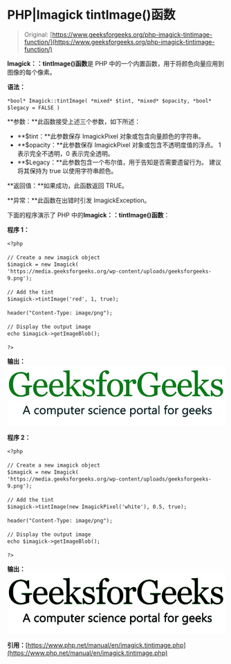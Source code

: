 # PHP|Imagick tintImage()函数

> Original: [https://www.geeksforgeeks.org/php-imagick-tintimage-function/](https://www.geeksforgeeks.org/php-imagick-tintimage-function/)

**Imagick：：tintImage()函数**是 PHP 中的一个内置函数，用于将颜色向量应用到图像的每个像素。

**语法：**

```
*bool* Imagick::tintImage( *mixed* $tint, *mixed* $opacity, *bool* $legacy = FALSE )
```

**参数：**此函数接受上述三个参数，如下所述：

*   **$tint：**此参数保存 ImagickPixel 对象或包含向量颜色的字符串。
*   **$opacity：**此参数保存 ImagickPixel 对象或包含不透明度值的浮点。 1 表示完全不透明，0 表示完全透明。
*   **$Legacy：**此参数包含一个布尔值，用于告知是否需要遗留行为。 建议将其保持为 true 以使用字符串颜色。

**返回值：**如果成功，此函数返回 TRUE。

**异常：**此函数在出错时引发 ImagickException。

下面的程序演示了 PHP 中的**Imagick：：tintImage()函数**：

**程序 1：**

```
<?php

// Create a new imagick object
$imagick = new Imagick(
'https://media.geeksforgeeks.org/wp-content/uploads/geeksforgeeks-9.png');

// Add the tint
$imagick->tintImage('red', 1, true);

header("Content-Type: image/png");

// Display the output image
echo $imagick->getImageBlob();

?>
```

**输出：**
![](img/1b07488feecc439d99c72e6059a3c278.png)

**程序 2：**

```
<?php

// Create a new imagick object
$imagick = new Imagick(
'https://media.geeksforgeeks.org/wp-content/uploads/geeksforgeeks-9.png');

// Add the tint
$imagick->tintImage(new ImagickPixel('white'), 0.5, true);

header("Content-Type: image/png");

// Display the output image
echo $imagick->getImageBlob();

?>
```

**输出：**
![](img/5505e0837752a7bde748c229eff4e93b.png)

**引用：**[https://www.php.net/manual/en/imagick.tintimage.php](https://www.php.net/manual/en/imagick.tintimage.php)